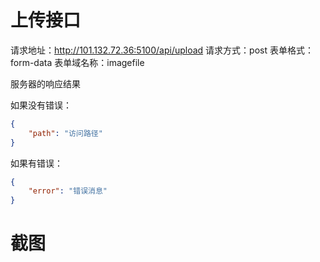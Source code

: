 # 上传接口

请求地址：http://101.132.72.36:5100/api/upload
请求方式：post
表单格式：form-data
表单域名称：imagefile

服务器的响应结果

如果没有错误：

```json
{
    "path": "访问路径"
}
```

如果有错误：

```json
{
    "error": "错误消息"
}
```

# 截图